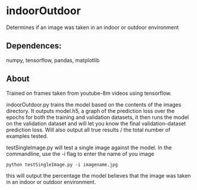 # indoorOutdoor
Determines if an image was taken in an indoor or outdoor environment

## Dependences:
numpy, tensorflow, pandas, matplotlib

## About
Trained on frames taken from youtube-8m videos using tensorflow.

indoorOutdoor.py trains the model based on the contents of the images directory.
It outputs model.h5, a graph of the prediction loss over the epochs for both the training and validation datasets, it then runs the model on the validation dataset and will let you know the final validation-dataset prediction loss. Will also output all true results / the total number of examples tested.

testSingleImage.py will test a single image against the model.
In the commandline, use the -i flag to enter the name of you image

`python testSingleImage.py -i imagename.jpg`

this will output the percentage the model believes that the image was taken in an indoor or outdoor environment.
